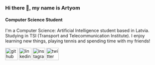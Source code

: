 ### Hi there 👋, my name is Artyom
#### Computer Science Student
I'm a Computer Science: Artificial Intelligence student based in Latvia. Studying in TSI (Transport and Telecommunication Institute). I enjoy learning new things, playing tennis and spending time with my friends! 

[<img src='https://cdn.jsdelivr.net/npm/simple-icons@3.0.1/icons/github.svg' alt='github' height='40'>](https://github.com/GGHF1)  [<img src='https://cdn.jsdelivr.net/npm/simple-icons@3.0.1/icons/linkedin.svg' alt='linkedin' height='40'>](https://www.linkedin.com/in/artyom-aleksandrov-0b10b7285/)  [<img src='https://cdn.jsdelivr.net/npm/simple-icons@3.0.1/icons/instagram.svg' alt='instagram' height='40'>](https://www.instagram.com/artem.al_/)  [<img src='https://cdn.jsdelivr.net/npm/simple-icons@3.0.1/icons/twitter.svg' alt='twitter' height='40'>](https://twitter.com/gghf_gt)  
